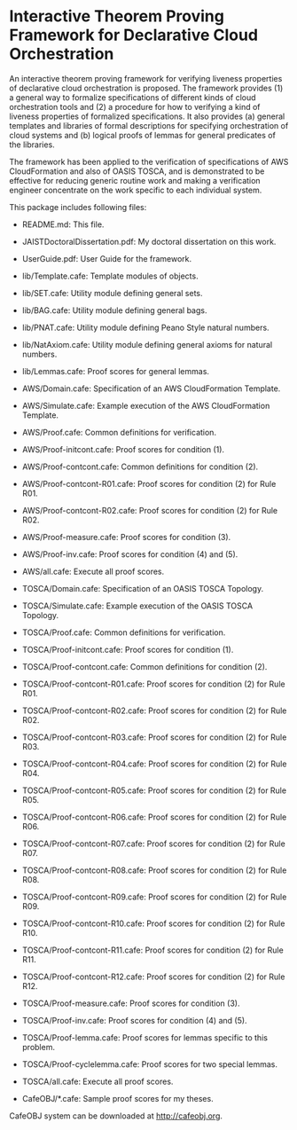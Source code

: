 # Interactive Theorem Proving Framework for Declarative Cloud Orchestration

An interactive theorem proving framework for verifying liveness properties of declarative cloud orchestration is proposed.  The framework provides (1) a general way to formalize specifications of different kinds of cloud orchestration tools and (2) a procedure for how to verifying a kind of liveness properties of formalized specifications.  It also provides (a) general templates and libraries of formal descriptions for specifying orchestration of cloud systems and (b) logical proofs of lemmas for general predicates of the libraries.

The framework has been applied to the verification of specifications of AWS CloudFormation and also of OASIS TOSCA, and is demonstrated to be effective for reducing generic routine work and making a verification engineer concentrate on the work specific to each individual system.

This package includes following files:

- README.md: This file.

- JAISTDoctoralDissertation.pdf: My doctoral dissertation on this work.
- UserGuide.pdf: User Guide for the framework.

- lib/Template.cafe: Template modules of objects.
- lib/SET.cafe: Utility module defining general sets.
- lib/BAG.cafe: Utility module defining general bags.
- lib/PNAT.cafe: Utility module defining Peano Style natural numbers.
- lib/NatAxiom.cafe: Utility module defining general axioms for natural numbers.
- lib/Lemmas.cafe: Proof scores for general lemmas.

- AWS/Domain.cafe: Specification of an AWS CloudFormation Template.
- AWS/Simulate.cafe: Example execution of the AWS CloudFormation Template.
- AWS/Proof.cafe: Common definitions for verification.
- AWS/Proof-initcont.cafe: Proof scores for condition (1).
- AWS/Proof-contcont.cafe: Common definitions for condition (2).
- AWS/Proof-contcont-R01.cafe: Proof scores for condition (2) for Rule R01.
- AWS/Proof-contcont-R02.cafe: Proof scores for condition (2) for Rule R02.
- AWS/Proof-measure.cafe: Proof scores for condition (3).
- AWS/Proof-inv.cafe: Proof scores for condition (4) and (5).
- AWS/all.cafe: Execute all proof scores.

- TOSCA/Domain.cafe: Specification of an OASIS TOSCA Topology.
- TOSCA/Simulate.cafe: Example execution of the OASIS TOSCA Topology.
- TOSCA/Proof.cafe: Common definitions for verification.
- TOSCA/Proof-initcont.cafe: Proof scores for condition (1).
- TOSCA/Proof-contcont.cafe: Common definitions for condition (2).
- TOSCA/Proof-contcont-R01.cafe: Proof scores for condition (2) for Rule R01.
- TOSCA/Proof-contcont-R02.cafe: Proof scores for condition (2) for Rule R02.
- TOSCA/Proof-contcont-R03.cafe: Proof scores for condition (2) for Rule R03.
- TOSCA/Proof-contcont-R04.cafe: Proof scores for condition (2) for Rule R04.
- TOSCA/Proof-contcont-R05.cafe: Proof scores for condition (2) for Rule R05.
- TOSCA/Proof-contcont-R06.cafe: Proof scores for condition (2) for Rule R06.
- TOSCA/Proof-contcont-R07.cafe: Proof scores for condition (2) for Rule R07.
- TOSCA/Proof-contcont-R08.cafe: Proof scores for condition (2) for Rule R08.
- TOSCA/Proof-contcont-R09.cafe: Proof scores for condition (2) for Rule R09.
- TOSCA/Proof-contcont-R10.cafe: Proof scores for condition (2) for Rule R10.
- TOSCA/Proof-contcont-R11.cafe: Proof scores for condition (2) for Rule R11.
- TOSCA/Proof-contcont-R12.cafe: Proof scores for condition (2) for Rule R12.
- TOSCA/Proof-measure.cafe: Proof scores for condition (3).
- TOSCA/Proof-inv.cafe: Proof scores for condition (4) and (5).
- TOSCA/Proof-lemma.cafe: Proof scores for lemmas specific to this problem.
- TOSCA/Proof-cyclelemma.cafe: Proof scores for two special lemmas.
- TOSCA/all.cafe: Execute all proof scores.

- CafeOBJ/*.cafe: Sample proof scores for my theses.

CafeOBJ system can be downloaded at http://cafeobj.org.
